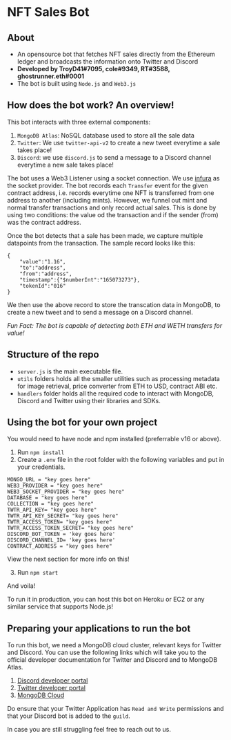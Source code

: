 # NFT Sales Bot

## About

- An opensource bot that fetches NFT sales directly from the Ethereum ledger and broadcasts the information onto Twitter and Discord
- <b> Developed by TroyD41#7095, cole#9349, RT#3588, ghostrunner.eth#0001 </b>
- The bot is built using `Node.js` and `Web3.js`

## How does the bot work? An overview!

This bot interacts with three external components:

1. `MongoDB Atlas`: NoSQL database used to store all the sale data
2. `Twitter`: We use `twitter-api-v2` to create a new tweet everytime a sale takes place!
3. `Discord`: we use `discord.js` to send a message to a Discord channel everytime a new sale takes place!

The bot uses a Web3 Listener using a socket connection. We use [infura](https://infura.io/) as the socket provider. The bot records each `Transfer` event for the given contract address, i.e. records everytime one NFT is transferred from one address to another (including mints).
However, we funnel out mint and normal transfer transactions and only record actual sales. This is done by using two conditions: the value od the transaction and if the sender (from) was the contract address.

Once the bot detects that a sale has been made, we capture multiple datapoints from the transaction. The sample record looks like this:

```
{
    "value":"1.16",
    "to":"address",
    "from":"address",
    "timestamp":{"$numberInt":"165073273"},
    "tokenId":"016"
}
```
We then use the above record to store the transcation data in MongoDB, to create a new tweet and to send a message on a Discord channel.

<i>Fun Fact: The bot is capable of detecting both ETH and WETH transfers for value! </i>

## Structure of the repo

- `server.js` is the main executable file.
- `utils` folders holds all the smaller utilities such as processing metadata for image retrieval, price converter from ETH to USD, contract ABI etc.
- `handlers` folder holds all the required code to interact with MongoDB, Discord and Twitter using their libraries and SDKs.

## Using the bot for your own project

You would need to have node and npm installed (preferrable v16 or above).
1. Run `npm install`
2. Create a `.env` file in the root folder with the following variables and put in your credentials.
```
MONGO_URL = "key goes here"
WEB3_PROVIDER = "key goes here"
WEB3_SOCKET_PROVIDER = "key goes here"
DATABASE = "key goes here"
COLLECTION = "key goes here"
TWTR_API_KEY= "key goes here"
TWTR_API_KEY_SECRET= "key goes here"
TWTR_ACCESS_TOKEN= "key goes here"
TWTR_ACCESS_TOKEN_SECRET= "key goes here"
DISCORD_BOT_TOKEN = 'key goes here'
DISCORD_CHANNEL_ID= 'key goes here'
CONTRACT_ADDRESS = "key goes here"
```
View the next section for more info on this!

3. Run `npm start`

And voila!

To run it in production, you can host this bot on Heroku or EC2 or any similar service that supports Node.js!

## Preparing your applications to run the bot

To run this bot, we need a MongoDB cloud cluster, relevant keys for Twitter and Discord.
You can use the following links which will take you to the official developer documentation for Twitter and Discord and to MongoDB Atlas.

1. [Discord developer portal](https://discord.com/developers/applications)
2. [Twitter developer portal](https://developer.twitter.com/en/docs/platform-overview)
3. [MongoDB Cloud](https://cloud.mongodb.com)

Do ensure that your Twitter Application has `Read and Write` permissions and that your Discord bot is added to the `guild`.

In case you are still struggling feel free to reach out to us.
